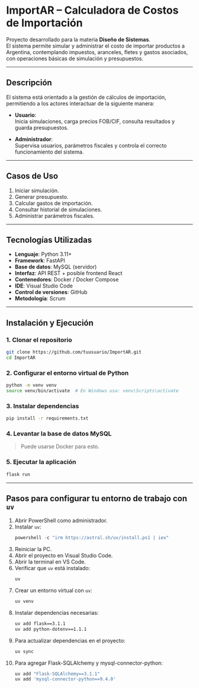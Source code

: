 # ImportAR – Calculadora de Costos de Importación

Proyecto desarrollado para la materia **Diseño de Sistemas**.  
El sistema permite simular y administrar el costo de importar productos a Argentina, contemplando impuestos, aranceles, fletes y gastos asociados, con operaciones básicas de simulación y presupuestos.

---

## Descripción

El sistema está orientado a la gestión de cálculos de importación, permitiendo a los actores interactuar de la siguiente manera:

- **Usuario**:  
  Inicia simulaciones, carga precios FOB/CIF, consulta resultados y guarda presupuestos.

- **Administrador**:  
  Supervisa usuarios, parámetros fiscales y controla el correcto funcionamiento del sistema.

---

## Casos de Uso

1. Iniciar simulación.  
2. Generar presupuesto.  
3. Calcular gastos de importación.  
4. Consultar historial de simulaciones.  
5. Administrar parámetros fiscales.  

---

## Tecnologías Utilizadas

- **Lenguaje**: Python 3.11+  
- **Framework**: FastAPI  
- **Base de datos**: MySQL (servidor)  
- **Interfaz**: API REST + posible frontend React  
- **Contenedores**: Docker / Docker Compose  
- **IDE**: Visual Studio Code  
- **Control de versiones**: GitHub  
- **Metodología**: Scrum  

---

## Instalación y Ejecución

### 1. Clonar el repositorio
```bash
git clone https://github.com/tuusuario/ImportAR.git
cd ImportAR
```

### 2. Configurar el entorno virtual de Python
```bash
python -m venv venv
source venv/bin/activate  # En Windows usa: venv\Scripts\activate
```

### 3. Instalar dependencias
```bash
pip install -r requirements.txt
```

### 4. Levantar la base de datos MySQL
> Puede usarse Docker para esto.

### 5. Ejecutar la aplicación
```bash
flask run
```

---

## Pasos para configurar tu entorno de trabajo con `uv`

1. Abrir PowerShell como administrador.
2. Instalar `uv`: 
   ```powershell
   powershell -c "irm https://astral.sh/uv/install.ps1 | iex"
   ```
3. Reiniciar la PC.
4. Abrir el proyecto en Visual Studio Code.
5. Abrir la terminal en VS Code.
6. Verificar que `uv` está instalado: 
   ```bash
   uv
   ```
7. Crear un entorno virtual con `uv`: 
   ```bash
   uv venv
   ```
8. Instalar dependencias necesarias: 
   ```bash
   uv add flask==3.1.1
   uv add python-dotenv==1.1.1
   ```
9. Para actualizar dependencias en el proyecto: 
   ```bash
   uv sync
   ```
10. Para agregar Flask-SQLAlchemy y mysql-connector-python: 
    ```bash
    uv add "Flask-SQLAlchemy==3.1.1"
    uv add 'mysql-connector-python==9.4.0'
    ```